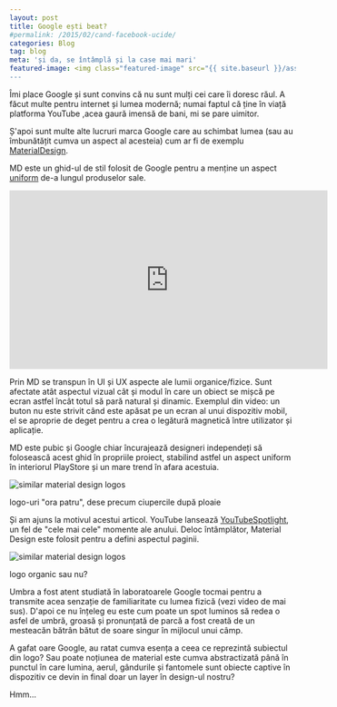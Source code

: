 ```yaml
---
layout: post
title: Google ești beat?
#permalink: /2015/02/cand-facebook-ucide/
categories: Blog
tag: blog
meta: 'și da, se întâmplă și la case mai mari'
featured-image: <img class="featured-image" src="{{ site.baseurl }}/assets/img/post/beat/gestib-1.png alt="ciuperci" />
---
```


Îmi place Google și sunt convins că nu sunt mulți cei care îi doresc răul. A făcut multe pentru internet și lumea modernă; numai faptul că ține în viață platforma YouTube ,acea gaură imensă de bani, mi se pare uimitor.

Ș'apoi sunt multe alte lucruri marca Google care au schimbat lumea (sau au îmbunătățit cumva un aspect al acesteia) cum ar fi de exemplu [MaterialDesign][1].

MD este un ghid-ul de stil folosit de Google pentru a menține un aspect [uniform][2] de-a lungul produselor sale.

<iframe width="560" height="315" src="https://www.youtube.com/embed/rrT6v5sOwJg" frameborder="0" allowfullscreen></iframe>

Prin MD se transpun în UI și UX aspecte ale lumii organice/fizice. Sunt afectate atât aspectul vizual cât și modul în care un obiect se mișcă pe ecran astfel încât totul să pară natural și dinamic. Exemplul din video: un buton nu este strivit când este apăsat pe un ecran al unui dispozitiv mobil, el se aproprie de deget pentru a crea o legătură magnetică între utilizator și aplicație.

MD este pubic și Google chiar încurajează designeri independeți să folosească acest ghid în propriile proiect, stabilind astfel un aspect uniform în interiorul PlayStore și un mare trend în afara acestuia.

<img class="post-image" src="{{ site.baseurl }}/assets/img/post/beat/gestib-1.png" alt="similar material design logos"/>

<span class="img-alt"> logo-uri "ora patru", dese precum ciupercile după ploaie </span>

Și am ajuns la motivul acestui articol. YouTube lansează [YouTubeSpotlight][3], un fel de "cele mai cele" momente ale anului. Deloc întâmplător, Material Design este folosit pentru a defini aspectul paginii.

<img class="post-image" src="{{ site.baseurl }}/assets/img/post/beat/gestib-2.png" alt="similar material design logos"/>

<span class="img-alt"> logo organic sau nu? </span>

Umbra a fost atent studiată în laboratoarele Google tocmai pentru a transmite acea senzație de familiaritate cu lumea fizică (vezi video de mai sus). D'apoi ce nu înțeleg eu este cum poate un spot luminos să redea o asfel de umbră, groasă și pronunțată de parcă a fost creată de un mesteacăn bătrân bătut de soare singur în mijlocul unui câmp.

A gafat oare Google, au ratat cumva esența a ceea ce reprezintă subiectul din logo? Sau poate noțiunea de material este cumva abstractizată până în punctul în care lumina, aerul, gândurile și fantomele sunt obiecte captive în dispozitiv ce devin in final doar un layer în design-ul nostru?

Hmm...  









[1]: https://material.io/guidelines/
[2]: http://misiunea-web.com/blog/2016/10/18/constant/
[3]: https://www.youtube.com/channel/UCBR8-60-B28hp2BmDPdntcQ

